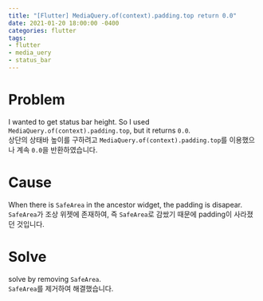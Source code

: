 ```yaml
---
title: "[Flutter] MediaQuery.of(context).padding.top return 0.0"
date: 2021-01-20 18:00:00 -0400
categories: flutter
tags:
- flutter
- media_uery
- status_bar
---
```


# Problem
I wanted to get status bar height. So I used `MediaQuery.of(context).padding.top`, but it returns `0.0`.  
상단의 상태바 높이를 구하려고 `MediaQuery.of(context).padding.top`를 이용했으나 계속 `0.0`을 반환하였습니다.

# Cause
When there is `SafeArea` in the ancestor widget, the padding is disapear.  
`SafeArea`가 조상 위젯에 존재하여, 즉 `SafeArea`로 감쌌기 때문에 padding이 사라졌던 것입니다.

# Solve 
solve by removing `SafeArea`.  
`SafeArea`를 제거하여 해결했습니다.
